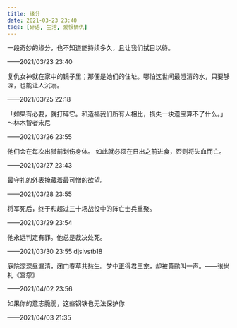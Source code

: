 ```yaml
---
title: 缘分
date: 2021-03-23 23:40
tags: [碎语, 生活, 爱恨情仇]
---
```


一段奇妙的缘分，也不知道能持续多久，且让我们拭目以待。

——2021/03/23 23:40

复仇女神就在家中的镜子里；那便是她们的住址。哪怕这世间最澄清的水，只要够深，也能让人沉溺。

——2021/03/25 22:18

「如果有必要，就打碎它。和造福我们所有人相比，损失一块遗宝算不了什么。」～林木智者宋尼

——2021/03/26 23:55

他们会在每次出猎前划伤身体。 如此就必须在日出之前进食，否则将失血而亡。

——2021/03/27 23:43

最守礼的外表掩藏着最可憎的欲望。

——2021/03/28 23:55

将军死后，终于和超过三十场战役中的阵亡士兵重聚。

——2021/03/29 23:54

他永远判定有罪。他总是裁决处死。

——2021/03/30 23:55 djslvstb18

庭院深深昼漏清，闭门春草共愁生。梦中正得君王宠，却被黄鹂叫一声。——张尚礼《宫怨》

——2021/04/02 23:56

如果你的意志脆弱，这些钢铁也无法保护你

——2021/04/03 21:35
